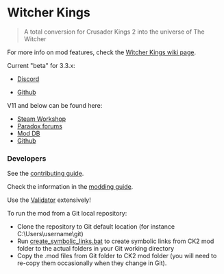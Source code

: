 # Witcher Kings

> A total conversion for Crusader Kings 2 into the universe of The Witcher

For more info on mod features, check the [Witcher Kings wiki page](https://ck2.paradoxwikis.com/Witcher_Kings).

Current "beta" for 3.3.x:

* [Discord](https://discord.gg/Rh4fu6H7kM)

* [Github](https://github.com/AureliusRexRegum/Witcher-Kings)


V11 and below can be found here:

* [Steam Workshop](https://steamcommunity.com/sharedfiles/filedetails/?id=1396521902)
* [Paradox forums](https://forum.paradoxplaza.com/forum/index.php?threads/mod-witcher-kings.740988)
* [Mod DB](https://www.moddb.com/mods/the-witcher-kings)
* [Github](https://github.com/dworschak/Witcher)

### Developers

See the [contributing guide](./CONTRIBUTING.md).

Check the information in the [modding guide](./MODDING.md).

Use the [Validator](https://ck2.paradoxwikis.com/The_Validator) extensively!

To run the mod from a Git local repository:
- Clone the repository to Git default location (for instance C:\Users\username\git\)
- Run [create_symbolic_links.bat](MOD/create_symbolic_links.bat) to create symbolic links from CK2 mod folder to the actual folders in your Git working directory
- Copy the .mod files from Git folder to CK2 mod folder (you will need to re-copy them occasionally when they change in Git).